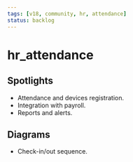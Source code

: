 ```yaml
---
tags: [v18, community, hr, attendance]
status: backlog
---
```

# hr_attendance

## Spotlights
- Attendance and devices registration.
- Integration with payroll.
- Reports and alerts.

## Diagrams
- Check-in/out sequence.


